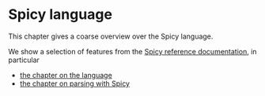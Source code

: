 # Spicy language

This chapter gives a coarse overview over the Spicy language.

We show a selection of features from the [Spicy reference
documentation](https://docs.zeek.org/projects/spicy/en/latest/programming/index.html),
in particular

- [the chapter on the language](https://docs.zeek.org/projects/spicy/en/latest/programming/language/index.html)
- [the chapter on parsing with Spicy](https://docs.zeek.org/projects/spicy/en/latest/programming/parsing.html)
